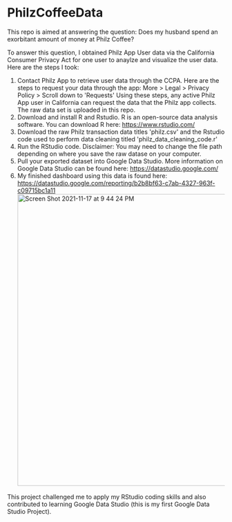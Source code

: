 # PhilzCoffeeData

This repo is aimed at answering the question: Does my husband spend an exorbitant amount of money at Philz Coffee? 

To answer this question, I obtained Philz App User data via the California Consumer Privacy Act for one user to anaylze and visualize the user data. Here are the steps I took: 

  1. Contact Philz App to retrieve user data through the CCPA. 
      Here are the steps to request your data through the app: 
          More > Legal > Privacy Policy > Scroll down to 'Requests' 
      Using these steps, any active Philz App user in California can request the data that the Philz app collects. The raw data set is uploaded in this repo.  
  2.  Download and install R and Rstudio. R is an open-source data analysis software. You can download R here: https://www.rstudio.com/ 
  3.  Download the raw Philz transaction data titles 'philz.csv' and the Rstudio code used to perform data cleaning titled 'philz_data_cleaning_code.r'
  4.  Run the RStudio code. Disclaimer: You may need to change the file path depending on where you save the raw datase on your computer.
  5.  Pull your exported dataset into Google Data Studio. More information on Google Data Studio can be found here: https://datastudio.google.com/
  6.  My finished dashboard using this data is found here: https://datastudio.google.com/reporting/b2b8bf63-c7ab-4327-963f-c09715bc1a11
          <img width="677" alt="Screen Shot 2021-11-17 at 9 44 24 PM" src="https://user-images.githubusercontent.com/78065830/142359096-c629a30b-9f2b-431d-ba20-0520082cb438.png">

This project challenged me to apply my RStudio coding skills and also contributed to learning Google Data Studio (this is my first Google Data Studio Project). 

